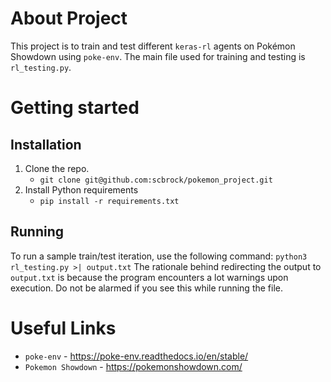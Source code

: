 # About Project
This project is to train and test different `keras-rl` agents on Pokémon Showdown using `poke-env`. The main file used for training and testing is `rl_testing.py`.

# Getting started

## Installation
1. Clone the repo.
   - `git clone git@github.com:scbrock/pokemon_project.git`
2. Install Python requirements
   - `pip install -r requirements.txt`

## Running
To run a sample train/test iteration, use the following command:
`python3 rl_testing.py >| output.txt`
The rationale behind redirecting the output to `output.txt` is because the program encounters a lot warnings upon execution. Do not be alarmed if you see this while running the file.

# Useful Links
- `poke-env` - https://poke-env.readthedocs.io/en/stable/
- `Pokemon Showdown` - https://pokemonshowdown.com/
